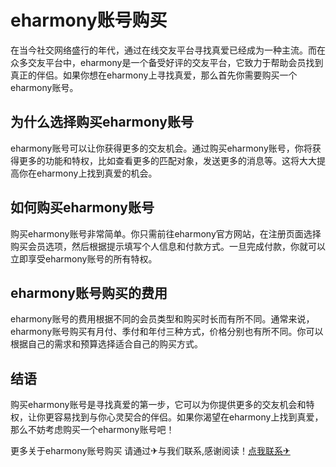 # eharmony账号购买

在当今社交网络盛行的年代，通过在线交友平台寻找真爱已经成为一种主流。而在众多交友平台中，eharmony是一个备受好评的交友平台，它致力于帮助会员找到真正的伴侣。如果你想在eharmony上寻找真爱，那么首先你需要购买一个eharmony账号。

## 为什么选择购买eharmony账号

eharmony账号可以让你获得更多的交友机会。通过购买eharmony账号，你将获得更多的功能和特权，比如查看更多的匹配对象，发送更多的消息等。这将大大提高你在eharmony上找到真爱的机会。

## 如何购买eharmony账号

购买eharmony账号非常简单。你只需前往eharmony官方网站，在注册页面选择购买会员选项，然后根据提示填写个人信息和付款方式。一旦完成付款，你就可以立即享受eharmony账号的所有特权。

## eharmony账号购买的费用

eharmony账号的费用根据不同的会员类型和购买时长而有所不同。通常来说，eharmony账号购买有月付、季付和年付三种方式，价格分别也有所不同。你可以根据自己的需求和预算选择适合自己的购买方式。

## 结语

购买eharmony账号是寻找真爱的第一步，它可以为你提供更多的交友机会和特权，让你更容易找到与你心灵契合的伴侣。如果你渴望在eharmony上找到真爱，那么不妨考虑购买一个eharmony账号吧！

更多关于eharmony账号购买 请通过✈与我们联系,感谢阅读！[点我联系✈](https://www.G208.com)